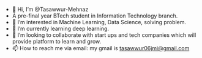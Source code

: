 - 👋 Hi, I’m @Tasawwur-Mehnaz
-  A pre-final year BTech student in Information Technology branch.
- 👀 I’m interested in Machine Learning, Data Science, solving problem.
- 🌱 I’m currently learning deep learning.
- 💞️ I’m looking to collaborate with start ups and tech companies which will provide platform to learn and grow.
- 📫 How to reach me via email: my gmail is tasawwur06jmi@gmail.com

<!---
Tasawwur-Mehnaz/Tasawwur-Mehnaz is a ✨ special ✨ repository because its `README.md` (this file) appears on your GitHub profile.
You can click the Preview link to take a look at your changes.
--->
